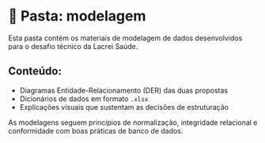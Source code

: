 # 📁 Pasta: modelagem

Esta pasta contém os materiais de modelagem de dados desenvolvidos para o desafio técnico da Lacrei Saúde.

## Conteúdo:
- Diagramas Entidade-Relacionamento (DER) das duas propostas
- Dicionários de dados em formato `.xlsx`
- Explicações visuais que sustentam as decisões de estruturação

As modelagens seguem princípios de normalização, integridade relacional e conformidade com boas práticas de banco de dados.

